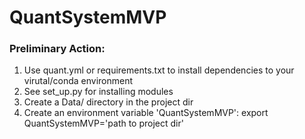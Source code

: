 # QuantSystemMVP

### Preliminary Action:

1. Use quant.yml or requirements.txt to install dependencies to your virutal/conda environment
2. See set_up.py for installing modules
3. Create a Data/ directory in the project dir
4. Create an environment variable 'QuantSystemMVP': export QuantSystemMVP='path to project dir'